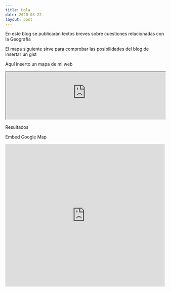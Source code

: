 ```yaml
---
title: Hola
date: 2020-03-22
layout: post
---
```


En este blog se publicarán textos breves sobre cuestiones relacionadas con la Geografía

El mapa siguiente sirve para comprobar las posibilidades del blog de insertar un gist
<script src="https://gist.github.com/icaroviedo/040debedc36718f19f07637e935c02dc.js"></script>

Aquí inserto un mapa de mi web


<iframe src="https://icaroviedo.webcindario.com/urban_data/index.html#6/36.308/3.378" width=100%"></iframe>


Resultados

Embed Google Map
<iframe src="https://www.google.com/maps/embed?pb=!1m18!1m12!1m3!1d46405.77119074459!2d-5.883677220615624!3d43.36948150766019!2m3!1f0!2f0!3f0!3m2!1i1024!2i768!4f13.1!3m3!1m2!1s0xd368c9a60ac1c67%3A0x3134440ecc5e6224!2sOviedo%2C%20Asturias!5e0!3m2!1ses!2ses!4v1587408554975!5m2!1ses!2ses" width="100%" height="450" frameborder="0" style="border:0;" allowfullscreen="" aria-hidden="false" tabindex="0"></iframe>
